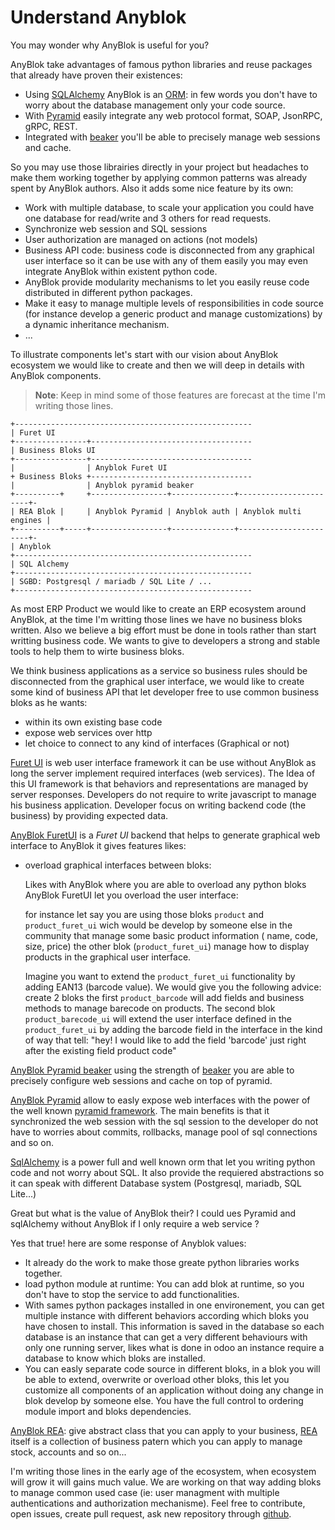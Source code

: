# Understand Anyblok


You may wonder why AnyBlok is useful for you?

AnyBlok take advantages of famous python libraries and reuse packages
that already have proven their existences:

* Using [SQLAlchemy][sqlalchemy] AnyBlok is an [ORM][orm_wikipedia]:
  in few words you don't have to worry about the database management
  only your code source.
* With [Pyramid][pyramid_home] easily integrate any web protocol
  format, SOAP, JsonRPC, gRPC, REST.
* Integrated with [beaker][beaker] you'll be able to precisely manage
  web sessions and cache.

So you may use those librairies directly in your project but headaches
to make them working together by applying common patterns was already
spent by AnyBlok authors. Also it adds some nice feature by its own:

* Work with multiple database, to scale your application you could
  have one database for read/write and 3 others for read requests.
* Synchronize web session and SQL sessions
* User authorization are managed on actions (not models)
* Business API code: business code is disconnected from any graphical
  user interface so it can be use with any of them easily you may even
  integrate AnyBlok within existent python code.
* AnyBlok provide modularity mechanisms to let you easily reuse code
  distributed in different python packages.
* Make it easy to manage multiple levels of responsibilities in code
  source (for instance develop a generic product and manage
  customizations) by a dynamic inheritance mechanism.
* ...


To illustrate components let's start with our vision about AnyBlok
ecosystem we would like to create and then we will deep in details with
AnyBlok components.

> **Note**: Keep in mind some of those features are forecast at the
> time I'm writing those lines.

```
+-----------------------------------------------------
| Furet UI
+----------------+------------------------------------
| Business Bloks UI
+----------------+------------------------------------
|                | Anyblok Furet UI
+ Business Bloks +------------------------------------
|                | Anyblok pyramid beaker
+----------+     +-----------------+--------------+-----------------------+-
| REA Blok |     | Anyblok Pyramid | Anyblok auth | Anyblok multi engines | 
+----------+-----+-----------------+--------------+-----------------------+-
| Anyblok
+-----------------------------------------------------
| SQL Alchemy
+-----------------------------------------------------
| SGBD: Postgresql / mariadb / SQL Lite / ...
+-----------------------------------------------------
```

As most ERP Product we would like to create an ERP ecosystem around
AnyBlok, at the time I'm writting those lines we have no business bloks
written. Also we believe a big effort must be done in tools rather than
start writting business code. We wants to give to developers
a strong and stable tools to help them to wirte business bloks.

We think business applications as a service so business rules
should be disconnected from the graphical user interface, we would
like to create some kind of business API that let developer free to use
common business bloks as he wants:

  - within its own existing base code
  - expose web services over http
  - let choice to connect to any kind of interfaces (Graphical or not)

[Furet UI][furetui] is web user interface
framework it can be use without AnyBlok as long the server implement
required interfaces (web services). The Idea of this UI framework is
that behaviors and representations are managed by server responses.
Developers do not require to write javascript to manage his
business application. Developer focus on writing backend code (the
business) by providing expected data.

[AnyBlok FuretUI][anyblok_furetui] is a
*Furet UI* backend that helps to generate graphical web interface
to AnyBlok it gives features likes:

* overload graphical interfaces between bloks:

  Likes with AnyBlok where you are able to overload any python bloks
  AnyBlok FuretUI let you overload the user interface:

  for instance let say you are using those bloks ``product`` and
  ``product_furet_ui`` wich would be develop by someone
  else in the community that manage some basic product information (
  name, code, size, price) the other blok (``product_furet_ui``)
  manage how to display products in the graphical user interface.

  Imagine you want to extend the ``product_furet_ui`` functionality by
  adding EAN13 (barcode value). We would give you the following advice:
  create 2 bloks the first ``product_barcode`` will add fields and
  business methods to manage barecode on products. The second blok
  ``product_barecode_ui`` will extend the user interface defined in
  the ``product_furet_ui`` by adding the barcode field in the interface
  in the kind of way that tell:
  "hey! I would like to add the field 'barcode' just right after
  the existing field product code"

[AnyBlok Pyramid beaker][anyblok_beaker] using the strength of
[beaker][beaker] you are able to precisely configure web sessions and
cache on top of pyramid.

[AnyBlok Pyramid][anyblok_pyramid] allow to easly expose web interfaces
with the power of the well known [pyramid framework][pyramid_home].
The main benefits is that it synchronized the web session with the
sql session to the developer do not have to worries about commits,
rollbacks, manage pool of sql connections and so on.

[SqlAlchemy][sqlalchemy] is a power full and well known orm that
let you writing python code and not worry about SQL. It also provide
the requiered abstractions so it can speak with different Database
system (Postgresql, mariadb, SQL Lite...)

Great but what is the value of AnyBlok their? I could ues Pyramid
and sqlAlchemy without AnyBlok if I only require a web service ?

Yes that true! here are some response of Anyblok values:

* It already do the work to make those greate python libraries works
  together.
* load python module at runtime: You can add blok at runtime, so you
  don't have to stop the service to add functionalities.
* With sames python packages installed in one environement, you can
  get multiple instance with different behaviors according which bloks
  you have chosen to install. This information is saved in the
  database so each database is an instance that can get a very different
  behaviours with only one running server, likes what is done in
  odoo an instance require a database to know which bloks are
  installed.
* You can easly separate code source in different bloks, in a blok
  you will be able to extend, overwrite or overload other bloks,
  this let you customize all components of an application without
  doing any change in blok develop by someone else. You have
  the full control to ordering module import and bloks dependencies.

[AnyBlok REA][anyblok_rea]: give abstract class that you can apply
to your business, [REA][rea] itself is a collection of business
patern which you can apply to manage stock, accounts and so on...

I'm writing those lines in the early age of the ecosystem,
when ecosystem will grow it will gains much value.
We are working on that way adding bloks to manage common used case
(ie: user managment with multiple authentications and authorization
mechanisme). Feel free to contribute, open issues, create pull request,
ask new repository through [github][gh_anyblok].


[orm_wikipedia]: https://en.wikipedia.org/wiki/Object-relational_mapping
[beaker]: https://github.com/bbangert/beaker
[rea]: https://en.wikipedia.org/wiki/Resources,_events,_agents_(accounting_model)
[sqlalchemy]: hhttp://www.sqlalchemy.org/
[pyramid_home]: https://trypyramid.com/
[gh_anyblok]: https://github.com/AnyBlok
[anyblok_furetui]: https://github.com/AnyBlok/anyblok_furetui
[anyblok_pyramid]: https://github.com/AnyBlok/anyblok_pyramid
[anyblok_beaker]: https://github.com/AnyBlok/AnyBlok_Pyramid_Beaker
[anyblok_rea]: https://github.com/AnyBlok/anyblok_rea
[anyblok_multi_engines]: https://github.com/AnyBlok/AnyBlok_Multi_Engines
[furetui]: https://github.com/AnyBlok/furet_ui
